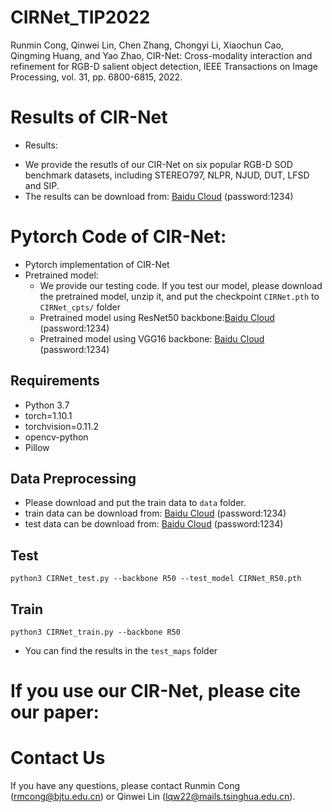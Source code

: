 # CIRNet_TIP2022

Runmin Cong, Qinwei Lin, Chen Zhang, Chongyi Li, Xiaochun Cao, Qingming Huang, and Yao Zhao, CIR-Net: Cross-modality interaction and refinement for RGB-D salient object detection, IEEE Transactions on Image Processing, vol. 31, pp. 6800-6815, 2022.

# Results of CIR-Net
* Results:
 - We provide the resutls of our CIR-Net on six popular RGB-D SOD benchmark datasets, including STEREO797, NLPR, NJUD, DUT, LFSD and SIP.
 - The results can be download from: [Baidu Cloud](https://pan.baidu.com/s/1vZupiTkXI3ZTIYLrdEL9UQ) (password:1234)

# Pytorch Code of CIR-Net:
* Pytorch implementation of CIR-Net
* Pretrained model:
  - We provide our testing code. If you test our model, please download the pretrained model, unzip it, and put the checkpoint `CIRNet.pth` to `CIRNet_cpts/` folder 
  - Pretrained model using ResNet50 backbone:[Baidu Cloud](https://pan.baidu.com/s/1QUoGbqgaZhalwJxoDOpL8A) (password:1234)
  - Pretrained model using VGG16 backbone: [Baidu Cloud](https://pan.baidu.com/s/1tP3XFXhmAjC2Q3I8lC7TwQ) (password:1234)


## Requirements

* Python 3.7
* torch=1.10.1
* torchvision=0.11.2
* opencv-python
* Pillow

## Data Preprocessing
* Please download and put the train data to `data` folder.
* train data can be download from: [Baidu Cloud](https://pan.baidu.com/s/1NFt3eSpdNA99DuP9O5zpHA) (password:1234)
* test data can be download from: [Baidu Cloud](https://pan.baidu.com/s/1KVCLaXLrMZDUZDpYBd_SJA) (password:1234)

## Test
```
python3 CIRNet_test.py --backbone R50 --test_model CIRNet_R50.pth
```

## Train
```
python3 CIRNet_train.py --backbone R50
```

* You can find the results in the `test_maps` folder

# If you use our CIR-Net, please cite our paper:

# Contact Us
If you have any questions, please contact Runmin Cong (rmcong@bjtu.edu.cn) or Qinwei Lin (lqw22@mails.tsinghua.edu.cn).
